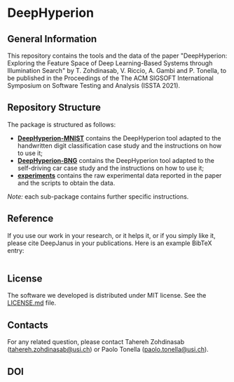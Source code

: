 # DeepHyperion

## General Information ##
This repository contains the tools and the data of the paper "DeepHyperion: Exploring the Feature Space of Deep Learning-Based
Systems through Illumination Search"
 by T. Zohdinasab, V. Riccio, A. Gambi and P. Tonella, to be published in the Proceedings of the The ACM SIGSOFT International Symposium on Software Testing and Analysis (ISSTA 2021).

## Repository Structure ##
The package is structured as follows:

* [__DeepHyperion-MNIST__](/DeepHyperion-MNIST) contains the DeepHyperion tool adapted to the handwritten digit classification case study and the instructions on how to use it;
* [__DeepHyperion-BNG__](/DeepHyperion-BNG) contains the DeepHyperion tool adapted to the self-driving car case study and the instructions on how to use it;
* [__experiments__](/experiments) contains the raw experimental data reported in the paper and the scripts to obtain the data.

_Note:_ each sub-package contains further specific instructions.

## Reference

If you use our work in your research, or it helps it, or if you simply like it, please cite DeepJanus in your publications. 
Here is an example BibTeX entry:

```

```

## License ##
The software we developed is distributed under MIT license. See the [LICENSE.md](/LICENSE) file.

## Contacts

For any related question, please contact Tahereh Zohdinasab ([tahereh.zohdinasab@usi.ch](mailto:tahereh.zohdinasab@usi.ch)) 
or Paolo Tonella ([paolo.tonella@usi.ch](mailto:paolo.tonella@usi.ch)).

## DOI



